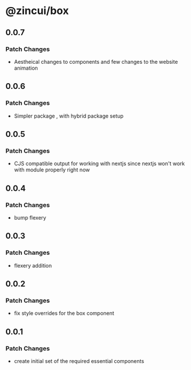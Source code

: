 # @zincui/box

## 0.0.7

### Patch Changes

- Aestheical changes to components and few changes to the website animation

## 0.0.6

### Patch Changes

- Simpler package , with hybrid package setup

## 0.0.5

### Patch Changes

- CJS compatible output for working with nextjs since nextjs won't work with module properly right now

## 0.0.4

### Patch Changes

- bump flexery

## 0.0.3

### Patch Changes

- flexery addition

## 0.0.2

### Patch Changes

- fix style overrides for the box component

## 0.0.1

### Patch Changes

- create initial set of the required essential components
